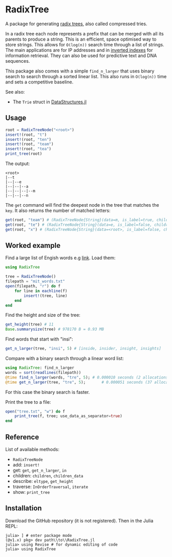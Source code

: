 # RadixTree

A package for generating [radix trees](https://en.wikipedia.org/wiki/Radix_tree), also called compressed tries.

In a radix tree each node represents a prefix that can be merged with all its parents to produce a string.
This is an efficient, space optimised way to store strings.
This allows for `O(log(n))` search time through a list of strings.
The main applications are for IP addresses and in [inverted indexes](https://www.algolia.com/blog/engineering/inside-the-algolia-engine-part-2-the-indexing-challenge-of-instant-search/) for information retrieval.
They can also be used for predictive text and DNA sequences.

This package also comes with a simple `find_n_larger` that uses binary search to search through a sorted linear list.
This also runs in `O(log(n))` time and sets a competitive baseline.

See also:
- The `Trie` struct in [DataStructures.jl](https://juliacollections.github.io/DataStructures.jl/stable/trie/)

## Usage

```julia
root = RadixTreeNode("<root>")
insert!(root, "t")
insert!(root, "ten")
insert!(root, "team")
insert!(root, "tea")
print_tree(root)
```

The output:
```
<root>
|--t
|--|--e
|--|--|--a
|--|--|--|--m
|--|--|--n
```

The `get` command will find the deepest node in the tree that matches the `key`.
It also returns the number of matched letters:
```julia
get(root, "team") # (RadixTreeNode{String}(data=m, is_label=true, children=String[]), 4)
get(root, "te") # (RadixTreeNode{String}(data=e, is_label=false, children=["a", "n"]), 2)
get(root, "x") # (RadixTreeNode{String}(data=<root>, is_label=false, children=["t"]), 0)
```

## Worked example

Find a large list of Engish words e.g [link](https://www.mit.edu/~ecprice/wordlist.10000). Load them:
```julia
using RadixTree

tree = RadixTreeNode()
filepath = "mit_words.txt"
open(filepath, "r") do f
    for line in eachline(f)
        insert!(tree, line)
    end
end
```

Find the height and size of the tree:
```julia
get_height(tree) # 11
Base.summarysize(tree) # 978170 B = 0.93 MB
```

Find words that start with "insi":
```julia
get_n_larger(tree, "insi", 5) # [inside, insider, insight, insights]
```

Compare with a binary search through a linear word list:
```julia
using RadixTree: find_n_larger
words = sort(readlines(filepath))
@time find_n_larger(words, "tre", 5); # 0.000010 seconds (2 allocations: 128 bytes)
@time get_n_larger(tree, "tre", 5);       # 0.000051 seconds (37 allocations: 1.359 KiB)
```

For this case the binary search is faster.

Print the tree to a file:
```julia
open("tree.txt", "w") do f
    print_tree(f, tree; use_data_as_separator=true)
end
```

## Reference

List of available methods:
- `RadixTreeNode`
- add: `insert!`
- get: `get`, `get_n_larger`, `in`
- children: `children`, `children_data`
- describe: `eltype`, `get_height`
- traverse: `InOrderTraversal`, `iterate`
- show: `print_tree`

## Installation

Download the GitHub repository (it is not registered). Then in the Julia REPL:
```
julia> ] # enter package mode
(@v1.x) pkg> dev path\\to\\RadixTree.jl
julia> using Revise # for dynamic editing of code
julia> using RadixTree
```
